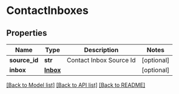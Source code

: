 # ContactInboxes

## Properties
Name | Type | Description | Notes
------------ | ------------- | ------------- | -------------
**source_id** | **str** | Contact Inbox Source Id | [optional] 
**inbox** | [**Inbox**](Inbox.md) |  | [optional] 

[[Back to Model list]](../README.md#documentation-for-models) [[Back to API list]](../README.md#documentation-for-api-endpoints) [[Back to README]](../README.md)

